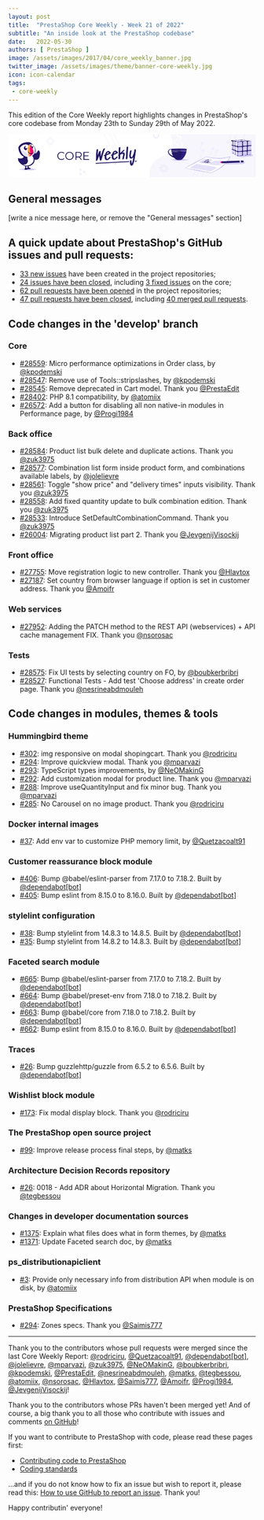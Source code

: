 ```yaml
---
layout: post
title:  "PrestaShop Core Weekly - Week 21 of 2022"
subtitle: "An inside look at the PrestaShop codebase"
date:   2022-05-30
authors: [ PrestaShop ]
image: /assets/images/2017/04/core_weekly_banner.jpg
twitter_image: /assets/images/theme/banner-core-weekly.jpg
icon: icon-calendar
tags:
 - core-weekly
---
```


This edition of the Core Weekly report highlights changes in PrestaShop's core codebase from Monday 23th to Sunday 29th of May 2022.

![Core Weekly banner](/assets/images/2018/12/banner-core-weekly.jpg)

## General messages

[write a nice message here, or remove the "General messages" section]


## A quick update about PrestaShop's GitHub issues and pull requests:

- [33 new issues](https://github.com/search?q=org%3APrestaShop+is%3Apublic++-repo%3Aprestashop%2Fprestashop.github.io++is%3Aissue+created%3A2022-05-23..2022-05-29) have been created in the project repositories;
- [24 issues have been closed](https://github.com/search?q=org%3APrestaShop+is%3Apublic++-repo%3Aprestashop%2Fprestashop.github.io++is%3Aissue+closed%3A2022-05-23..2022-05-29), including [3 fixed issues](https://github.com/search?q=org%3APrestaShop+is%3Apublic++-repo%3Aprestashop%2Fprestashop.github.io++is%3Aissue+label%3Afixed+closed%3A2022-05-23..2022-05-29) on the core;
- [62 pull requests have been opened](https://github.com/search?q=org%3APrestaShop+is%3Apublic++-repo%3Aprestashop%2Fprestashop.github.io++is%3Apr+created%3A2022-05-23..2022-05-29) in the project repositories;
- [47 pull requests have been closed](https://github.com/search?q=org%3APrestaShop+is%3Apublic++-repo%3Aprestashop%2Fprestashop.github.io++is%3Apr+closed%3A2022-05-23..2022-05-29), including [40 merged pull requests](https://github.com/search?q=org%3APrestaShop+is%3Apublic++-repo%3Aprestashop%2Fprestashop.github.io++is%3Apr+merged%3A2022-05-23..2022-05-29).
        


## Code changes in the 'develop' branch


### Core
* [#28559](https://github.com/PrestaShop/PrestaShop/pull/28559): Micro performance optimizations in Order class, by [@kpodemski](https://github.com/kpodemski)
* [#28547](https://github.com/PrestaShop/PrestaShop/pull/28547): Remove use of Tools::stripslashes, by [@kpodemski](https://github.com/kpodemski)
* [#28545](https://github.com/PrestaShop/PrestaShop/pull/28545): Remove deprecated in Cart model. Thank you [@PrestaEdit](https://github.com/PrestaEdit)
* [#28402](https://github.com/PrestaShop/PrestaShop/pull/28402): PHP 8.1 compatibility, by [@atomiix](https://github.com/atomiix)
* [#26572](https://github.com/PrestaShop/PrestaShop/pull/26572): Add a button for disabling all non native-in modules in Performance page, by [@Progi1984](https://github.com/Progi1984)


### Back office
* [#28584](https://github.com/PrestaShop/PrestaShop/pull/28584): Product list bulk delete and duplicate actions. Thank you [@zuk3975](https://github.com/zuk3975)
* [#28577](https://github.com/PrestaShop/PrestaShop/pull/28577): Combination list form inside product form, and combinations available labels, by [@jolelievre](https://github.com/jolelievre)
* [#28561](https://github.com/PrestaShop/PrestaShop/pull/28561): Toggle "show price" and "delivery times" inputs visibility. Thank you [@zuk3975](https://github.com/zuk3975)
* [#28558](https://github.com/PrestaShop/PrestaShop/pull/28558): Add fixed quantity update to bulk combination edition. Thank you [@zuk3975](https://github.com/zuk3975)
* [#28533](https://github.com/PrestaShop/PrestaShop/pull/28533): Introduce SetDefaultCombinationCommand. Thank you [@zuk3975](https://github.com/zuk3975)
* [#26004](https://github.com/PrestaShop/PrestaShop/pull/26004): Migrating product list part 2. Thank you [@JevgenijVisockij](https://github.com/JevgenijVisockij)


### Front office
* [#27755](https://github.com/PrestaShop/PrestaShop/pull/27755): Move registration logic to new controller. Thank you [@Hlavtox](https://github.com/Hlavtox)
* [#27187](https://github.com/PrestaShop/PrestaShop/pull/27187): Set country from browser language if option is set in customer address. Thank you [@Amoifr](https://github.com/Amoifr)


### Web services
* [#27952](https://github.com/PrestaShop/PrestaShop/pull/27952): Adding the PATCH method to the REST API (webservices) + API cache management FIX. Thank you [@nsorosac](https://github.com/nsorosac)


### Tests
* [#28575](https://github.com/PrestaShop/PrestaShop/pull/28575): Fix UI tests by selecting country on FO, by [@boubkerbribri](https://github.com/boubkerbribri)
* [#28527](https://github.com/PrestaShop/PrestaShop/pull/28527): Functional Tests - Add test 'Choose address' in create order page. Thank you [@nesrineabdmouleh](https://github.com/nesrineabdmouleh)


## Code changes in modules, themes & tools


### Hummingbird theme
* [#302](https://github.com/PrestaShop/hummingbird/pull/302): img responsive on modal shopingcart. Thank you [@rodriciru](https://github.com/rodriciru)
* [#294](https://github.com/PrestaShop/hummingbird/pull/294): Improve quickview modal. Thank you [@mparvazi](https://github.com/mparvazi)
* [#293](https://github.com/PrestaShop/hummingbird/pull/293): TypeScript types improvements, by [@NeOMakinG](https://github.com/NeOMakinG)
* [#292](https://github.com/PrestaShop/hummingbird/pull/292): Add customization modal for product line. Thank you [@mparvazi](https://github.com/mparvazi)
* [#288](https://github.com/PrestaShop/hummingbird/pull/288): Improve useQuantityInput and fix minor bug. Thank you [@mparvazi](https://github.com/mparvazi)
* [#285](https://github.com/PrestaShop/hummingbird/pull/285): No Carousel on no image product. Thank you [@rodriciru](https://github.com/rodriciru)


### Docker internal images
* [#37](https://github.com/PrestaShop/docker-internal-images/pull/37): Add env var to customize PHP memory limit, by [@Quetzacoalt91](https://github.com/Quetzacoalt91)


### Customer reassurance block module
* [#406](https://github.com/PrestaShop/blockreassurance/pull/406): Bump @babel/eslint-parser from 7.17.0 to 7.18.2. Built by [@dependabot[bot]](https://github.com/apps/dependabot)
* [#405](https://github.com/PrestaShop/blockreassurance/pull/405): Bump eslint from 8.15.0 to 8.16.0. Built by [@dependabot[bot]](https://github.com/apps/dependabot)


### stylelint configuration
* [#38](https://github.com/PrestaShop/stylelint-config/pull/38): Bump stylelint from 14.8.3 to 14.8.5. Built by [@dependabot[bot]](https://github.com/apps/dependabot)
* [#35](https://github.com/PrestaShop/stylelint-config/pull/35): Bump stylelint from 14.8.2 to 14.8.3. Built by [@dependabot[bot]](https://github.com/apps/dependabot)


### Faceted search module
* [#665](https://github.com/PrestaShop/ps_facetedsearch/pull/665): Bump @babel/eslint-parser from 7.17.0 to 7.18.2. Built by [@dependabot[bot]](https://github.com/apps/dependabot)
* [#664](https://github.com/PrestaShop/ps_facetedsearch/pull/664): Bump @babel/preset-env from 7.18.0 to 7.18.2. Built by [@dependabot[bot]](https://github.com/apps/dependabot)
* [#663](https://github.com/PrestaShop/ps_facetedsearch/pull/663): Bump @babel/core from 7.18.0 to 7.18.2. Built by [@dependabot[bot]](https://github.com/apps/dependabot)
* [#662](https://github.com/PrestaShop/ps_facetedsearch/pull/662): Bump eslint from 8.15.0 to 8.16.0. Built by [@dependabot[bot]](https://github.com/apps/dependabot)


### Traces
* [#26](https://github.com/PrestaShop/traces/pull/26): Bump guzzlehttp/guzzle from 6.5.2 to 6.5.6. Built by [@dependabot[bot]](https://github.com/apps/dependabot)


### Wishlist block module
* [#173](https://github.com/PrestaShop/blockwishlist/pull/173): Fix modal display block. Thank you [@rodriciru](https://github.com/rodriciru)


### The PrestaShop open source project
* [#99](https://github.com/PrestaShop/open-source/pull/99): Improve release process final steps, by [@matks](https://github.com/matks)


### Architecture Decision Records repository
* [#26](https://github.com/PrestaShop/ADR/pull/26): 0018 - Add ADR about Horizontal Migration. Thank you [@tegbessou](https://github.com/tegbessou)


### Changes in developer documentation sources
* [#1375](https://github.com/PrestaShop/docs/pull/1375): Explain what files does what in form themes, by [@matks](https://github.com/matks)
* [#1371](https://github.com/PrestaShop/docs/pull/1371): Update Faceted search doc, by [@matks](https://github.com/matks)


### ps_distributionapiclient
* [#3](https://github.com/PrestaShop/ps_distributionapiclient/pull/3): Provide only necessary info from distribution API when module is on disk, by [@atomiix](https://github.com/atomiix)


### PrestaShop Specifications
* [#294](https://github.com/PrestaShop/prestashop-specs/pull/294): Zones specs. Thank you [@Saimis777](https://github.com/Saimis777)


<hr />

Thank you to the contributors whose pull requests were merged since the last Core Weekly Report: [@rodriciru](https://github.com/rodriciru), [@Quetzacoalt91](https://github.com/Quetzacoalt91), [@dependabot[bot]](https://github.com/apps/dependabot), [@jolelievre](https://github.com/jolelievre), [@mparvazi](https://github.com/mparvazi), [@zuk3975](https://github.com/zuk3975), [@NeOMakinG](https://github.com/NeOMakinG), [@boubkerbribri](https://github.com/boubkerbribri), [@kpodemski](https://github.com/kpodemski), [@PrestaEdit](https://github.com/PrestaEdit), [@nesrineabdmouleh](https://github.com/nesrineabdmouleh), [@matks](https://github.com/matks), [@tegbessou](https://github.com/tegbessou), [@atomiix](https://github.com/atomiix), [@nsorosac](https://github.com/nsorosac), [@Hlavtox](https://github.com/Hlavtox), [@Saimis777](https://github.com/Saimis777), [@Amoifr](https://github.com/Amoifr), [@Progi1984](https://github.com/Progi1984), [@JevgenijVisockij](https://github.com/JevgenijVisockij)!

Thank you to the contributors whose PRs haven't been merged yet! And of course, a big thank you to all those who contribute with issues and comments [on GitHub](https://github.com/PrestaShop/PrestaShop)!

If you want to contribute to PrestaShop with code, please read these pages first:

 * [Contributing code to PrestaShop](https://devdocs.prestashop.com/8/contribute/contribution-guidelines/)
 * [Coding standards](https://devdocs.prestashop.com/8/development/coding-standards/)

...and if you do not know how to fix an issue but wish to report it, please read this: [How to use GitHub to report an issue](https://devdocs.prestashop.com/8/contribute/contribute-reporting-issues/). Thank you!

Happy contributin' everyone!

